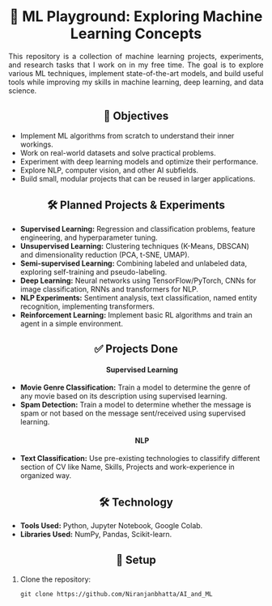 <h1 align="center">🤖 ML Playground: Exploring Machine Learning Concepts</h1>

<p align="justify">
This repository is a collection of machine learning projects, experiments, and research tasks that I work on in my free time. The goal is to explore various ML techniques, implement state-of-the-art models, and build useful tools while improving my skills in machine learning, deep learning, and data science.
</p>

<h2 align="center">🎯 Objectives</h2>
<ul>
    <li>Implement ML algorithms from scratch to understand their inner workings.</li>
    <li>Work on real-world datasets and solve practical problems.</li>
    <li>Experiment with deep learning models and optimize their performance.</li>
    <li>Explore NLP, computer vision, and other AI subfields.</li>
    <li>Build small, modular projects that can be reused in larger applications.</li>
</ul>

<h2 align="center">🛠️ Planned Projects & Experiments</h2>
<ul>
    <li><b>Supervised Learning:</b> Regression and classification problems, feature engineering, and hyperparameter tuning.</li>
    <li><b>Unsupervised Learning:</b> Clustering techniques (K-Means, DBSCAN) and dimensionality reduction (PCA, t-SNE, UMAP).</li>
    <li><b>Semi-supervised Learning:</b> Combining labeled and unlabeled data, exploring self-training and pseudo-labeling.</li>
    <li><b>Deep Learning:</b> Neural networks using TensorFlow/PyTorch, CNNs for image classification, RNNs and transformers for NLP.</li>
    <li><b>NLP Experiments:</b> Sentiment analysis, text classification, named entity recognition, implementing transformers.</li>
    <li><b>Reinforcement Learning:</b> Implement basic RL algorithms and train an agent in a simple environment.</li>
</ul>

<h2 align="center">✅ Projects Done</h2>
<ul>
    <h4 align="center">Supervised Learning</h4> 
    <li><b>Movie Genre Classification:</b> Train a model to determine the genre of any movie based on its description using supervised learning.</li>
    <li><b>Spam Detection:</b> Train a model to determine whether the message is spam or not based on the message sent/received using supervised learning.</li>
    <h4 align="center">NLP</h4> 
    <li><b>Text Classification:</b> Use pre-existing technologies to classifify different section of CV like Name, Skills, Projects and work-experience in organized way.</li>
</ul>

<h2 align="center">🛠️ Technology</h2>
<ul>
    <li><b>Tools Used:</b> Python, Jupyter Notebook, Google Colab.</li>
    <li><b>Libraries Used:</b> NumPy, Pandas, Scikit-learn.</li>
</ul>

<h2 align="center">🔧 Setup</h2>
<ol>
    <li>Clone the repository:</li>
    <pre><code>git clone https://github.com/Niranjanbhatta/AI_and_ML</code></pre>
</ol>
